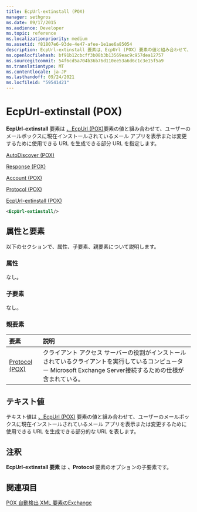 ```yaml
---
title: EcpUrl-extinstall (POX)
manager: sethgros
ms.date: 09/17/2015
ms.audience: Developer
ms.topic: reference
ms.localizationpriority: medium
ms.assetid: f81807e6-93de-4e47-afee-1e1ae6a85054
description: EcpUrl-extinstall 要素は、EcpUrl (POX) 要素の値と組み合わせて、ユーザーのメールボックスに現在インストールされているメール アプリを表示または変更するために使用できる URL を生成できる部分 URL を指定します。
ms.openlocfilehash: bf91b12cbcff3b08b3b13569eac9c957dea12757
ms.sourcegitcommit: 54f6cd5a704b36b76d110ee53a6d6c1c3e15f5a9
ms.translationtype: MT
ms.contentlocale: ja-JP
ms.lasthandoff: 09/24/2021
ms.locfileid: "59541421"
---
```

# <a name="ecpurl-extinstall-pox"></a>EcpUrl-extinstall (POX)

**EcpUrl-extinstall** 要素は [、EcpUrl (POX)](ecpurl-pox.md)要素の値と組み合わせて、ユーザーのメールボックスに現在インストールされているメール アプリを表示または変更するために使用できる URL を生成できる部分 URL を指定します。 
  
[AutoDiscover (POX)](autodiscover-pox.md)
  
[Response (POX)](response-pox.md)
  
[Account (POX)](account-pox.md)
  
[Protocol (POX)](protocol-pox.md)
  
[EcpUrl-extinstall (POX)](ecpurl-extinstall-pox.md)
  
```XML
<EcpUrl-extinstall/>
```

## <a name="attributes-and-elements"></a>属性と要素

以下のセクションで、属性、子要素、親要素について説明します。
  
### <a name="attributes"></a>属性

なし。
  
### <a name="child-elements"></a>子要素

なし。
  
### <a name="parent-elements"></a>親要素

|**要素**|**説明**|
|:-----|:-----|
|[Protocol (POX)](protocol-pox.md) <br/> |クライアント アクセス サーバーの役割がインストールされているクライアントを実行しているコンピューター Microsoft Exchange Server接続するための仕様が含まれている。  <br/> |
   
## <a name="text-value"></a>テキスト値

テキスト値は [、EcpUrl (POX)](ecpurl-pox.md) 要素の値と組み合わせて、ユーザーのメールボックスに現在インストールされているメール アプリを表示または変更するために使用できる URL を生成できる部分的な URL を表します。 
  
## <a name="remarks"></a>注釈

**EcpUrl-extinstall 要素** は **、Protocol** 要素のオプションの子要素です。 
  
## <a name="see-also"></a>関連項目



[POX 自動検出 XML 要素のExchange](pox-autodiscover-xml-elements-for-exchange.md)

